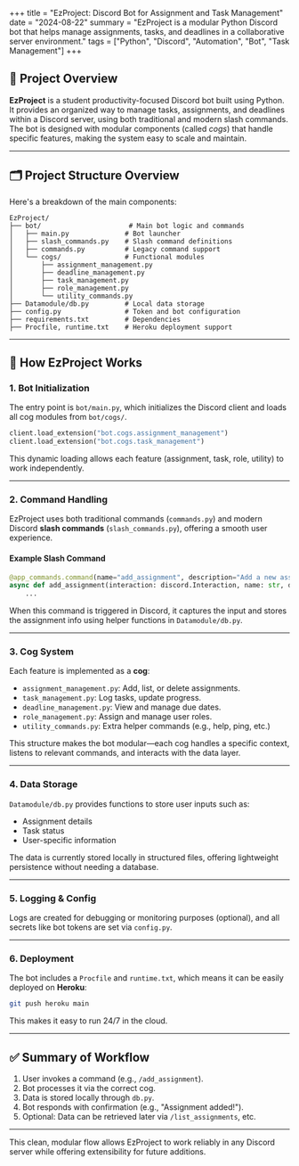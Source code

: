 
+++
title = "EzProject: Discord Bot for Assignment and Task Management"
date = "2024-08-22"
summary = "EzProject is a modular Python Discord bot that helps manage assignments, tasks, and deadlines in a collaborative server environment."
tags = ["Python", "Discord", "Automation", "Bot", "Task Management"]
+++

## 📌 Project Overview

**EzProject** is a student productivity-focused Discord bot built using Python. It provides an organized way to manage tasks, assignments, and deadlines within a Discord server, using both traditional and modern slash commands. The bot is designed with modular components (called *cogs*) that handle specific features, making the system easy to scale and maintain.

---

## 🗂️ Project Structure Overview

Here's a breakdown of the main components:

```
EzProject/
├── bot/                      # Main bot logic and commands
│   ├── main.py              # Bot launcher
│   ├── slash_commands.py    # Slash command definitions
│   ├── commands.py          # Legacy command support
│   └── cogs/                # Functional modules
│       ├── assignment_management.py
│       ├── deadline_management.py
│       ├── task_management.py
│       ├── role_management.py
│       └── utility_commands.py
├── Datamodule/db.py         # Local data storage
├── config.py                # Token and bot configuration
├── requirements.txt         # Dependencies
├── Procfile, runtime.txt    # Heroku deployment support
```

---

## 🧠 How EzProject Works

### 1. **Bot Initialization**
The entry point is `bot/main.py`, which initializes the Discord client and loads all cog modules from `bot/cogs/`.

```python
client.load_extension("bot.cogs.assignment_management")
client.load_extension("bot.cogs.task_management")
```

This dynamic loading allows each feature (assignment, task, role, utility) to work independently.

---

### 2. **Command Handling**
EzProject uses both traditional commands (`commands.py`) and modern Discord **slash commands** (`slash_commands.py`), offering a smooth user experience.

#### Example Slash Command
```python
@app_commands.command(name="add_assignment", description="Add a new assignment.")
async def add_assignment(interaction: discord.Interaction, name: str, due_date: str):
    ...
```
When this command is triggered in Discord, it captures the input and stores the assignment info using helper functions in `Datamodule/db.py`.

---

### 3. **Cog System**
Each feature is implemented as a **cog**:
- `assignment_management.py`: Add, list, or delete assignments.
- `task_management.py`: Log tasks, update progress.
- `deadline_management.py`: View and manage due dates.
- `role_management.py`: Assign and manage user roles.
- `utility_commands.py`: Extra helper commands (e.g., help, ping, etc.)

This structure makes the bot modular—each cog handles a specific context, listens to relevant commands, and interacts with the data layer.

---

### 4. **Data Storage**
`Datamodule/db.py` provides functions to store user inputs such as:
- Assignment details
- Task status
- User-specific information

The data is currently stored locally in structured files, offering lightweight persistence without needing a database.

---

### 5. **Logging & Config**
Logs are created for debugging or monitoring purposes (optional), and all secrets like bot tokens are set via `config.py`.

---

### 6. **Deployment**
The bot includes a `Procfile` and `runtime.txt`, which means it can be easily deployed on **Heroku**:
```bash
git push heroku main
```
This makes it easy to run 24/7 in the cloud.

---

## ✅ Summary of Workflow

1. User invokes a command (e.g., `/add_assignment`).
2. Bot processes it via the correct cog.
3. Data is stored locally through `db.py`.
4. Bot responds with confirmation (e.g., "Assignment added!").
5. Optional: Data can be retrieved later via `/list_assignments`, etc.

---

This clean, modular flow allows EzProject to work reliably in any Discord server while offering extensibility for future additions.
